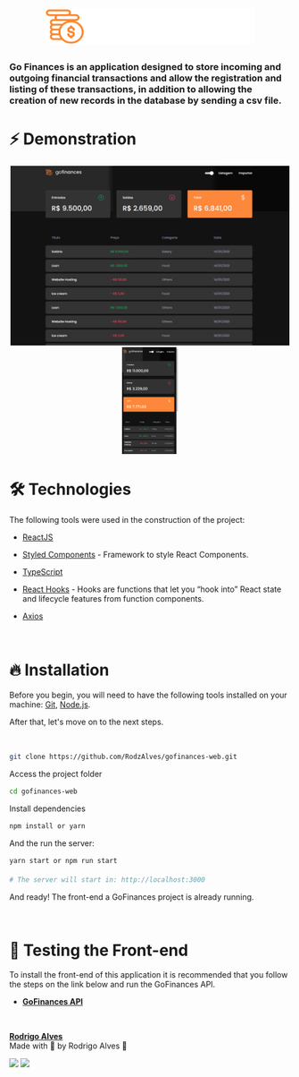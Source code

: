 <h1 align="center">
  <img src="./.github/logo.svg" />
</h1>

</h4>

### Go Finances is an application designed to store incoming and outgoing financial transactions and allow the registration and listing of these transactions, in addition to allowing the creation of new records in the database by sending a csv file.

# <b> ⚡ Demonstration </b>

<h4 align="center">
<img src=".github/gif-gofinances.gif" width="500" >
<img src=".github/gif-mobile.gif" width="100">
</h4>

# 🛠 <b> Technologies </b>

The following tools were used in the construction of the project:

- [ReactJS](https://reactjs.org/)
- [Styled Components](https://styled-components.com/) - Framework to style React Components.
- [TypeScript](https://www.typescriptlang.org/)
- [React Hooks](https://reactjs.org/docs/hooks-intro.html) - Hooks are functions that let you “hook into” React state and lifecycle features from function components.
- [Axios](https://github.com/axios/axios)

  <br>

# <b> 🔥 Installation </b>

Before you begin, you will need to have the following tools installed on your machine:
[Git](https://git-scm.com), [Node.js](https://nodejs.org/en/).

After that, let's move on to the next steps.

<br>

```bash
git clone https://github.com/RodzAlves/gofinances-web.git
```

Access the project folder

```bash
cd gofinances-web
```

Install dependencies

```bash
npm install or yarn
```

And the run the server:

```bash
yarn start or npm run start

# The server will start in: http://localhost:3000
```

And ready! The front-end a GoFinances project is already running.

<br>

# <b> 🚀 Testing the Front-end </b>

To install the front-end of this application it is recommended that you follow the steps on the link below and run the GoFinances API.

- [<b>GoFinances API</b>](https://github.com/RodzAlves/gofinances-backend)

<br>

[<b>Rodrigo Alves</b>](https://github.com/RodzAlves)
<br>
Made with 💜 by Rodrigo Alves 👋 <br>
<a href="https://www.linkedin.com/in/rodrigo-alves-dev/" alt="LinkedIn" target="blank">

   <p align="left" >
  <a href="mailto:rodrigoalvesbrasileiro@gmail.com" alt="Gmail">
  <img src="https://img.shields.io/badge/-GMAIL-red?style=for-the-badge&logo=Gmail&logoColor=white&link=mailto:rodrigoalvesbrasileiro@gmail.com"/></a>

  <a href="https://www.linkedin.com/in/rodrigo-alves-dev/" alt="Linkedin">
  <img src="https://img.shields.io/badge/-Linkedin-0e76a8?style=for-the-badge&logo=Linkedin&logoColor=white&link=https://www.linkedin.com/in/iuricode" /></a>

</p>
  </a>
